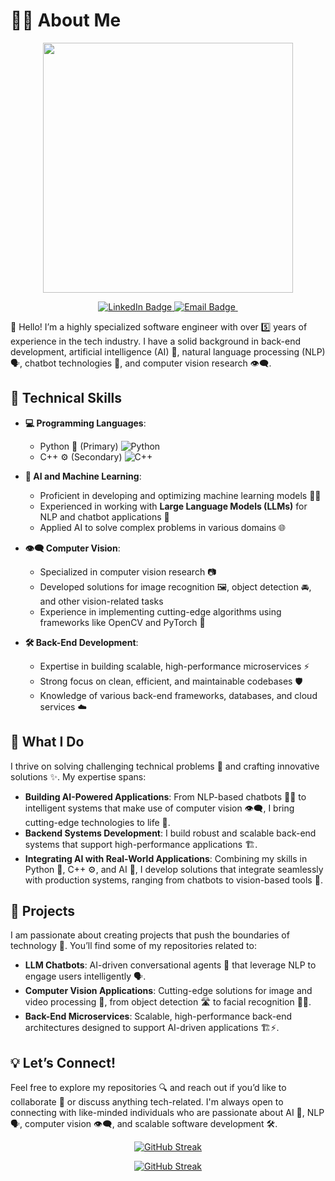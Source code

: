 # 👨‍💻 About Me

<p align="center"><img src="https://i.giphy.com/media/v1.Y2lkPTc5MGI3NjExbHRnc3g5OXF6YXJ6MjNnNDk0Zzk1bWtyZ2ZrZjViOHEwdmM4ajVieCZlcD12MV9pbnRlcm5hbF9naWZfYnlfaWQmY3Q9Zw/5k5vZwRFZR5aZeniqb/giphy.gif" width="400"/></p>
<p align="center">
  <a href="https://www.linkedin.com/in/a-sharifi95/">
    <img src="https://img.shields.io/badge/LinkedIn-blue?style=for-the-badge&logo=linkedin&logoColor=white" alt="LinkedIn Badge">
  </a>
  <a href="mailto:am.sharifi@aol.com">
    <img src="https://img.shields.io/badge/Email-red?style=for-the-badge&logo=gmail&logoColor=white" alt="Email Badge">
  </a>
  <img src="https://komarev.com/ghpvc/?username=a-sharifi&style=flat-square&color=blue" alt="">
</p>


👋 Hello! I’m a highly specialized software engineer with over 5️⃣ years of experience in the tech industry. I have a
solid background in back-end development, artificial intelligence (AI) 🧠, natural language processing (NLP) 🗣️, chatbot
technologies 🤖, and computer vision research 👁️‍🗨️.

## 🔧 Technical Skills

- **💻 Programming Languages**:
    - Python 🐍 (Primary) ![Python](https://img.shields.io/badge/-Python-3776AB?logo=python&logoColor=white)
    - C++ ⚙️ (Secondary) ![C++](https://img.shields.io/badge/-C++-00599C?logo=c%2B%2B&logoColor=white)

- **🤖 AI and Machine Learning**:
    - Proficient in developing and optimizing machine learning models 🧑‍💻
    - Experienced in working with **Large Language Models (LLMs)** for NLP and chatbot applications 💬
    - Applied AI to solve complex problems in various domains 🌐

- **👁️‍🗨️ Computer Vision**:
    - Specialized in computer vision research 📷
    - Developed solutions for image recognition 🖼️, object detection 🚘, and other vision-related tasks
    - Experience in implementing cutting-edge algorithms using frameworks like OpenCV and PyTorch 🔬

- **🛠️ Back-End Development**:
    - Expertise in building scalable, high-performance microservices ⚡
    - Strong focus on clean, efficient, and maintainable codebases 🛡️
    - Knowledge of various back-end frameworks, databases, and cloud services ☁️

## 🚀 What I Do

I thrive on solving challenging technical problems 🧩 and crafting innovative solutions ✨. My expertise spans:

- **Building AI-Powered Applications**: From NLP-based chatbots 🤖💬 to intelligent systems that make use of computer
  vision 👁️‍🗨️, I bring cutting-edge technologies to life 🌟.
- **Backend Systems Development**: I build robust and scalable back-end systems that support high-performance
  applications 🏗️.
- **Integrating AI with Real-World Applications**: Combining my skills in Python 🐍, C++ ⚙️, and AI 🧠, I develop
  solutions that integrate seamlessly with production systems, ranging from chatbots to vision-based tools 🔄.

## 💼 Projects

I am passionate about creating projects that push the boundaries of technology 🚀. You’ll find some of my repositories
related to:

- **LLM Chatbots**: AI-driven conversational agents 🤖 that leverage NLP to engage users intelligently 🗣️.
- **Computer Vision Applications**: Cutting-edge solutions for image and video processing 📸, from object detection 🛣️ to
  facial recognition 🧑‍🦰.
- **Back-End Microservices**: Scalable, high-performance back-end architectures designed to support AI-driven
  applications 🏗️⚡.

## 💡 Let’s Connect!

Feel free to explore my repositories 🔍 and reach out if you’d like to collaborate 🤝 or discuss anything tech-related.
I'm always open to connecting with like-minded individuals who are passionate about AI 🧠, NLP 🗣️, computer vision
👁️‍🗨️, and scalable software development 🛠️.

<p align="center">
<a href="https://git.io/streak-stats"><img src="https://streak-stats.demolab.com?user=a-sharifi" alt="GitHub Streak" /></a>
</p>
<p align="center">
<a href="https://github.com/anuraghazra/github-readme-stats"><img src="https://github-readme-stats.vercel.app/api/top-langs/?username=a-sharifi&layout=compact&theme=vision-friendly-dark)" alt="GitHub Streak" /></a>
</p>
